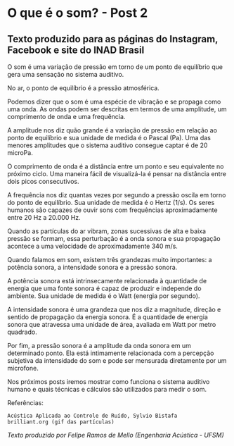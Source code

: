 # O que é o som? - Post 2

## Texto produzido para as páginas do Instagram, Facebook e site do INAD Brasil

O som é uma variação de pressão em torno de um ponto de equilíbrio que gera uma sensação no sistema auditivo. 

No ar, o ponto de equilíbrio é a pressão atmosférica.

Podemos dizer que o som é uma espécie de vibração e se propaga como uma onda. As ondas podem ser descritas em termos de uma amplitude, um comprimento de onda e uma frequência.

A amplitude nos diz quão grande é a variação de pressão em relação ao ponto de equilíbrio e sua unidade de medida é o Pascal (Pa). Uma das menores amplitudes que o sistema auditivo consegue captar é de 20 microPa.

O comprimento de onda é a distância entre um ponto e seu equivalente no próximo ciclo. Uma maneira fácil de visualizá-la é pensar na distância entre dois picos consecutivos.

A frequência nos diz quantas vezes por segundo a pressão oscila em torno do ponto de equilíbrio. Sua unidade de medida é o Hertz (1/s). Os seres humanos são capazes de ouvir sons com frequências aproximadamente entre 20 Hz a 20.000 Hz.

Quando as partículas do ar vibram, zonas sucessivas de alta e baixa pressão se formam, essa perturbação é a onda sonora e sua propagação acontece a uma velocidade de aproximadamente 340 m/s.

Quando falamos em som, existem três grandezas muito importantes: a potência sonora, a intensidade sonora e a pressão sonora.

A potência sonora está intrinsecamente relacionada à quantidade de energia que uma fonte sonora é capaz de produzir e independe do ambiente. Sua unidade de medida é o Watt (energia por segundo).

A intensidade sonora é uma grandeza que nos diz a magnitude, direção e sentido de propagação da energia sonora. É a quantidade de energia sonora que atravessa uma unidade de área, avaliada em Watt por metro quadrado.

Por fim, a pressão sonora é a amplitude da onda sonora em um determinado ponto. Ela está intimamente relacionada com a percepção subjetiva da intensidade do som e pode ser mensurada diretamente por um microfone. 

Nos próximos posts iremos mostrar como funciona o sistema auditivo humano e quais técnicas e cálculos são utilizados para medir o som.  

Referências:

	Acústica Aplicada ao Controle de Ruído, Sylvio Bistafa
	brilliant.org (gif das partículas)

*Texto produzido por Felipe Ramos de Mello (Engenharia Acústica - UFSM)*
